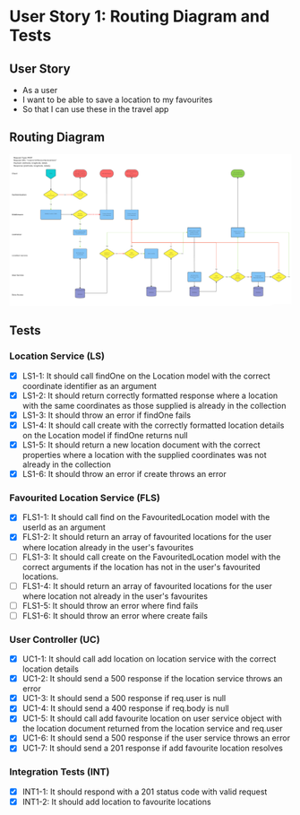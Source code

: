 # User Story 1: Routing Diagram and Tests

## User Story

- As a user
- I want to be able to save a location to my favourites
- So that I can use these in the travel app

## Routing Diagram

![User story 1 Routing diagram](./images/user-story-1-routing-diagram.PNG)

## Tests

### Location Service (LS)

- [x] LS1-1: It should call findOne on the Location model with the correct coordinate identifier as an argument
- [x] LS1-2: It should return correctly formatted response where a location with the same coordinates as those supplied is already in the collection
- [x] LS1-3: It should throw an error if findOne fails
- [x] LS1-4: It should call create with the correctly formatted location details on the Location model if findOne returns null
- [x] LS1-5: It should return a new location document with the correct properties where a location with the supplied coordinates was not already in the collection
- [x] LS1-6: It should throw an error if create throws an error

### Favourited Location Service (FLS)

- [x] FLS1-1: It should call find on the FavouritedLocation model with the userId as an argument
- [x] FLS1-2: It should return an array of favourited locations for the user where location already in the user's favourites
- [ ] FLS1-3: It should call create on the FavouritedLocation model with the correct arguments if the location has not in the user's favourited locations.
- [ ] FLS1-4: It should return an array of favourited locations for the user where location not already in the user's favourites
- [ ] FLS1-5: It should throw an error where find fails
- [ ] FLS1-6: It should throw an error where create fails

### User Controller (UC)

- [x] UC1-1: It should call add location on location service with the correct location details
- [x] UC1-2: It should send a 500 response if the location service throws an error
- [x] UC1-3: It should send a 500 response if req.user is null
- [x] UC1-4: It should send a 400 response if req.body is null
- [x] UC1-5: It should call add favourite location on user service object with the location document returned from the location service and req.user
- [x] UC1-6: It should send a 500 response if the user service throws an error
- [x] UC1-7: It should send a 201 response if add favourite location resolves

### Integration Tests (INT)

- [x] INT1-1: It should respond with a 201 status code with valid request
- [x] INT1-2: It should add location to favourite locations
